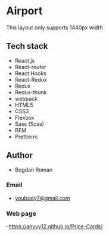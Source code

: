 # Airport

This layout only supports 1440px width

## Tech stack

- React.js
- React-router
- React Hooks
- React-Redux
- Redux
- Redux-thunk
- webpack
- HTML5
- CSS3
- Flexbox
- Sass (Scss)
- BEM
- Prettierrc

## Author

- Bogdan Roman

### Email

- youbody7@gmail.com

### Web page

-https://anvvy12.github.io/Price-Cards/
